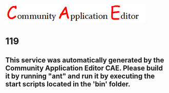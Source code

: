 ![CAE](https://github.com/PhilCAEOrg/microservice-119/blob/master/img/logo.png)  

119
===================


This service was automatically generated by the Community Application Editor CAE. Please build it by running "ant" and run it by executing the start scripts located in the 'bin' folder.
---------------
